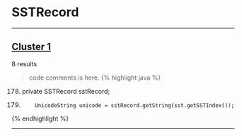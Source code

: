 # SSTRecord

***

## [Cluster 1](./1)
8 results
> code comments is here.
{% highlight java %}
178. private SSTRecord sstRecord;
374.         UnicodeString unicode = sstRecord.getString(sst.getSSTIndex());
{% endhighlight %}

***

